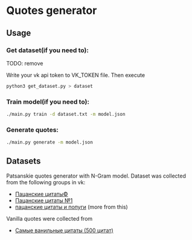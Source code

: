 # Quotes generator

## Usage

### Get dataset(if you need to):
TODO: remove

Write your vk api token to VK_TOKEN file. Then execute

```bash
python3 get_dataset.py > dataset
```

### Train model(if you need to):

```bash
./main.py train -d dataset.txt -m model.json
```

### Generate quotes:

```bash
./main.py generate -m model.json
```

## Datasets
Patsanskie quotes generator with N-Gram model. Dataset was collected from the following groups in vk:

- [Пацанские цитаты©](https://vk.com/public27456813)
- [Пацанские цитаты №1](https://vk.com/krutiecitati)
- [пацанские цитаты и попуги](https://vk.com/tupopopugai) (more from this)

Vanilla quotes were collected from
- [Самые ванильные цитаты (500 цитат)](https://citatnica.ru/citaty/samye-vanilnye-tsitaty-500-tsitat)

